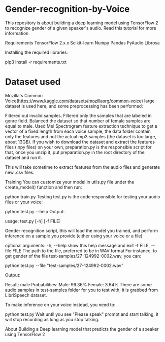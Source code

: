 # Gender-recognition-by-Voice
This repository is about building a deep learning model using TensorFlow 2 to recognize gender of a given speaker's audio. Read this tutorial for more information.

Requirements
TensorFlow 2.x.x
Scikit-learn
Numpy
Pandas
PyAudio
Librosa


Installing the required libraries:

pip3 install -r requirements.txt

# Dataset used 
Mozilla's Common Voice(https://www.kaggle.com/datasets/mozillaorg/common-voice) large dataset is used here, and some preprocessing has been performed:

Filtered out invalid samples.
Filtered only the samples that are labeled in genre field.
Balanced the dataset so that number of female samples are equal to male.
Used Mel Spectrogram feature extraction technique to get a vector of a fixed length from each voice sample, the data folder contain only the features and not the actual mp3 samples (the dataset is too large, about 13GB).
If you wish to download the dataset and extract the features files (.npy files) on your own, preparation.py is the responsible script for that, once you unzip it, put preparation.py in the root directory of the dataset and run it.

This will take sometime to extract features from the audio files and generate new .csv files.

Training
You can customize your model in utils.py file under the create_model() function and then run:

python train.py
Testing
test.py is the code responsible for testing your audio files or your voice:

python test.py --help
Output:

usage: test.py [-h] [-f FILE]

Gender recognition script, this will load the model you trained, and perform
inference on a sample you provide (either using your voice or a file)

optional arguments:
-h, --help            show this help message and exit
-f FILE, --file FILE  The path to the file, preferred to be in WAV format
For instance, to get gender of the file test-samples/27-124992-0002.wav, you can:

python test.py --file "test-samples/27-124992-0002.wav"


Output:

Result: male
Probabilities:     Male: 96.36%    Female: 3.64%
There are some audio samples in test-samples folder for you to test with, it is grabbed from LibriSpeech dataset.

To make inference on your voice instead, you need to:

python test.py
Wait until you see "Please speak" prompt and start talking, it will stop recording as long as you stop talking.

About
Building a Deep learning model that predicts the gender of a speaker using TensorFlow 2



